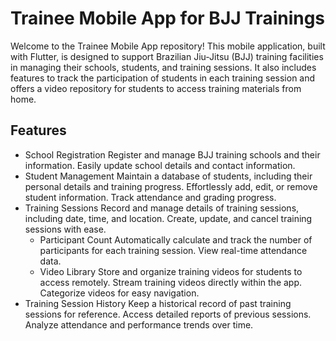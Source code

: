 # Trainee Mobile App for BJJ Trainings

Welcome to the Trainee Mobile App repository! This mobile application, built with Flutter, is designed to support Brazilian Jiu-Jitsu (BJJ) training facilities in managing their schools, students, and training sessions. It also includes features to track the participation of students in each training session and offers a video repository for students to access training materials from home.

## Features

- School Registration
  Register and manage BJJ training schools and their information.
  Easily update school details and contact information.
- Student Management
  Maintain a database of students, including their personal details and training progress.
  Effortlessly add, edit, or remove student information.
  Track attendance and grading progress.
- Training Sessions
  Record and manage details of training sessions, including date, time, and location.
  Create, update, and cancel training sessions with ease.
  - Participant Count
    Automatically calculate and track the number of participants for each training session.
    View real-time attendance data.
  - Video Library
    Store and organize training videos for students to access remotely.
    Stream training videos directly within the app.
    Categorize videos for easy navigation.
- Training Session History
  Keep a historical record of past training sessions for reference.
  Access detailed reports of previous sessions.
  Analyze attendance and performance trends over time.
